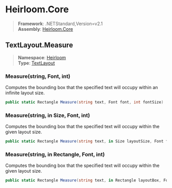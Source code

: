 # Heirloom.Core

> **Framework**: .NETStandard,Version=v2.1  
> **Assembly**: [Heirloom.Core][0]  

## TextLayout.Measure

> **Namespace**: [Heirloom][0]  
> **Type**: [TextLayout][1]  

### Measure(string, Font, int)

Computes the bounding box that the specified text will occupy within an infinite layout size.

```cs
public static Rectangle Measure(string text, Font font, int fontSize)
```

### Measure(string, in Size, Font, int)

Computes the bounding box that the specified text will occupy within the given layout size.

```cs
public static Rectangle Measure(string text, in Size layoutSize, Font font, int fontSize)
```

### Measure(string, in Rectangle, Font, int)

Computes the bounding box that the specified text will occupy within the given layout size.

```cs
public static Rectangle Measure(string text, in Rectangle layoutBox, Font font, int fontSize)
```

[0]: ../Heirloom.Core.md
[1]: Heirloom.TextLayout.md
